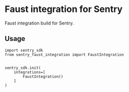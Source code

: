 # Faust integration for Sentry
Faust integration build for Sentry.
## Usage
```
import sentry_sdk
from sentry_faust_integration import FaustIntegration


sentry_sdk.init(
    integrations=[
        FaustIntegration()
    ]
)
```
